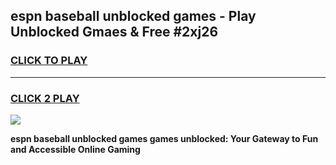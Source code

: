 
## espn baseball unblocked games - Play Unblocked Gmaes & Free #2xj26
<h3>
<a href="https://premium.freeplayer.one?title=espn_baseball_unblocked_games&ref=03M">CLICK TO PLAY</a></h3>
<hr>

<h3>
<a href="https://premium.freeplayer.one?title=espn_baseball_unblocked_games&ref=03M">CLICK 2 PLAY</a>
  
</h3>

<a href="https://premium.freeplayer.one?title=espn_baseball_unblocked_games&ref=03M"><img src="https://clearcache.store/games.png"></a>


**espn baseball unblocked games games unblocked: Your Gateway to Fun and Accessible Online Gaming**
